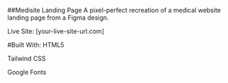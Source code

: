 ##Medisite Landing Page
A pixel-perfect recreation of a medical website landing page from a Figma design.

Live Site: [your-live-site-url.com]

#Built With:
HTML5

Tailwind CSS

Google Fonts

